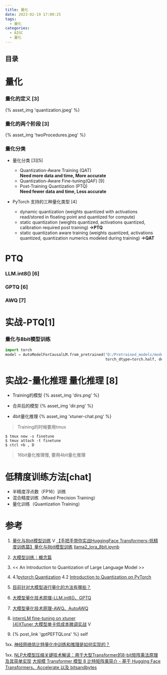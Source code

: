 ```yaml
---
title: 量化
date: 2023-02-19 17:00:25
tags:
  - 量化
categories: 
  - AIGC
  - 量化  
---
```


<p></p>
<!-- more -->

## 目录
<!-- toc -->

# 量化
### 量化的定义  [3]
{% asset_img 'quantization.jpeg' %}

### 量化的两个阶段  [3]
{% asset_img 'twoProcedures.jpeg' %}


### 量化分类
+ 量化分类 [3][5]
  + Quantization-Aware Training (QAT)  
    **Need more data and time, More accurate**
  + Quantization-Aware Fine-tuning(QAF)   [9]
  + Post-Training Quantization (PTQ)  
    **Need fewer data and time, Less accurate**

+  PyTorch 支持的三种量化类型 [4]
   - dynamic quantization (weights quantized with activations read/stored in floating point and quantized for compute)
   - static quantization (weights quantized, activations quantized, calibration required post training)    **->PTQ**
   - static quantization aware training (weights quantized, activations quantized, quantization numerics modeled during training)   **->QAT**


# PTQ
### LLM.int8() [6]
### GPTQ [6]
### AWQ [7]

# 实战-PTQ[1]
###  量化与8bit模型训练
``` python
import torch
model = AutoModelForCausalLM.from_pretrained("D:/Pretrained_models/modelscope/Llama-2-7b-ms", low_cpu_mem_usage=True, 
                                             torch_dtype=torch.half, device_map="auto", load_in_8bit=True)
```

# 实战2-量化推理 量化推理 [8]
+ Training的模型
{% asset_img 'dirs.png' %}

+ 合并后的模型
{% asset_img 'dir.png' %}

+ 4bit量化推理
{% asset_img 'xtuner-chat.png' %}

> Training的时候要用tmux
``` shell
$ tmux new -s finetune
$ tmux attach -t finetune
$ ctcl +b , D
```

> 16bit量化推理慢,  要用4bit量化推理



# 低精度训练方法[chat]

+ 半精度浮点数（FP16）训练
+ 混合精度训练（Mixed Precision Training）
+ 量化训练（Quantization Training）

# 参考
1.  [ 量化与8bit模型训练](https://www.bilibili.com/video/BV1EN411g7Yn/) V
    [【手把手带你实战HuggingFace Transformers-低精度训练篇】量化与8bit模型训练](https://www.bilibili.com/video/BV1EN411g7Yn/)
   [llama2_lora_8bit.ipynb](https://github.com/www6v/transformers-code/blob/master/04-Kbit%20Training/26-8bits_training/llama2_lora_8bit.ipynb)
2. [大模型训练｜概念篇](https://zhuanlan.zhihu.com/p/649460612)
3. << An Introduction to Quantization of Large Language Model >> 
4. 4.1[pytorch Quantization](https://pytorch.org/docs/stable/quantization.html)
   4.2 [Introduction to Quantization on PyTorch](https://pytorch.org/blog/introduction-to-quantization-on-pytorch/) 
5. [目前针对大模型进行量化的方法有哪些？](https://www.zhihu.com/question/627484732/answer/3261671478)
6. [大模型量化技术原理-LLM.int8()、GPTQ](https://zhuanlan.zhihu.com/p/680212402)
7. [大模型量化技术原理-AWQ、AutoAWQ](https://zhuanlan.zhihu.com/p/681578090)

8. [internLM fine-tuning on xtuner](https://github.com/www6v/tutorial/tree/main/xtuner)   
   [(4)XTuner 大模型单卡低成本微调实战](https://www.bilibili.com/video/BV1yK4y1B75J/) V
9. {% post_link 'gptPEFTQLora' %}   self

1xx. [神经网络低比特量化中训练和推理是如何实现的？](https://www.zhihu.com/question/510246227)

1xx. [NLP大模型压缩关键技术解读：用于大型Transformer的8-bit矩阵乘法原理及其简单实现](https://mp.weixin.qq.com/s?__biz=MzAxMjc3MjkyMg==&mid=2648399136&idx=1&sn=bd0a7237940c2ac800e06ae6d247349e)
   [大规模 Transformer 模型 8 比特矩阵乘简介 - 基于 Hugging Face Transformers、Accelerate 以及 bitsandbytes ](https://huggingface.co/blog/zh/hf-bitsandbytes-integration)

